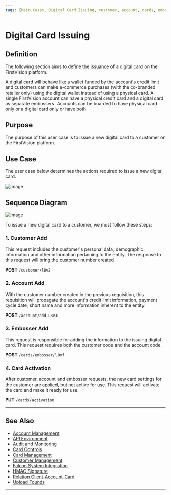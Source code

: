 ```yaml
---
tags: [Main Cases, Digital Card Issuing, customer, account, cards, embosser]
---
```


# Digital Card Issuing

## Definition

The following section aims to define the issuance of a digital card on the FirstVision platform.

A digital card will behave like a wallet funded by the account's credit limit and customers can make e-commerce purchases (with the co-branded retailer only) using the digital wallet instead of using a physical card. A single FirstVision account can have a physical credit card and a digital card as separate embossers. Accounts can be boarded to have physical card only or a digital card only or have both.

## Purpose

The purpose of this user case is to issue a new digital card to a customer on the FirstVision platform.

## Use Case

The user case below determines the actions required to issue a new digital card.

![image](https://user-images.githubusercontent.com/111396588/208847157-3b0caa4b-f73d-469a-8cb6-7461af6317a3.png)

## Sequence Diagram

![image](https://user-images.githubusercontent.com/111396588/208847202-038f4634-9a8b-4de2-8446-028b386e1211.png)

To issue a new digital card to a customer, we must follow these steps:

### 1. Customer Add

This request includes the customer's personal data, demographic information and other information pertaining to the entity. The response to this request will bring the customer number created.

**POST** `/customer/l8v2`
      
### 2. Account Add

With the customer number created in the previous requisition, this requisition will propagate the account's credit limit information, payment cycle date, short name and more information inherent to the entity.

**POST** `/account/add-L8V3`
          
### 3. Embosser Add

This request is responsible for adding the information to the issuing digital card. This request requires both the customer code and the account code.

**POST** `/cards/embosser/l8vf`
          
### 4. Card Activation

After customer, account and embosser requests, the new card settings for the customer are applied, but not active for use. This request will activate the card and make it ready for use.

**PUT** `/cards/activation`
          
---

## See Also

- [Account Management](?path=docs/english/main-cases/account.md)
- [API Environment](?path=docs/english/main-cases/api-environment.md)
- [Audit and Monitoring](?path=docs/english/main-cases/audit.md)
- [Card Controls](?path=docs/english/main-cases/card-controls.md)
- [Card Management](?path=docs/english/main-cases/card.md)
- [Customer Management](?path=docs/english/main-cases/customer.md)
- [Falcon System Integration](?path=docs/english/main-cases/falcon.md)
- [HMAC Signature](?path=docs/english/main-cases/hmac.md)
- [Relation Client-Account-Card](?path=docs/english/main-cases/relation.md)
- [Upload Founds](?path=docs/english/main-cases/uploads.md)

---

